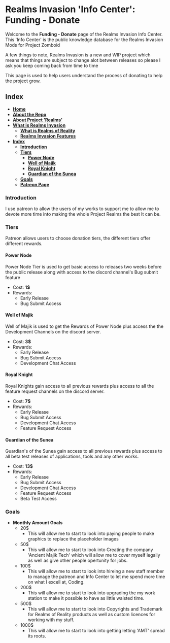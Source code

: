 # Realms Invasion 'Info Center': **Funding - Donate**

Welcome to the **Funding - Donate** page of the Realms Invasion Info Center. 
This 'Info Center' is the public knowledge database for the Realms Invasion Mods for Project Zomboid

A few things to note, 
Realms Invasion is a new and WIP project which means that things are subject to change alot between releases so please I ask you keep coming back from time to time

This page is used to help users understand the process of donating to help the project grow.

## **Index**
- [**Home**](https://github.com/FueledByOCHD/Realms-Invasion-Info-Center/blob/develop/README.md)
- [**About the Repo**](https://github.com/FueledByOCHD/Realms-Invasion-Info-Center/blob/develop/README.md#about-the-repo)
- [**About Project 'Realms'**](https://github.com/FueledByOCHD/Realms-Invasion-Info-Center/blob/develop/AboutProjectRealms.md)
- [**What is Realms Invasion**](https://github.com/FueledByOCHD/Realms-Invasion-Info-Center/blob/develop/README.md#what-is-realms-invasion)
    - [**What is Realms of Reality**](https://github.com/FueledByOCHD/Realms-Invasion-Info-Center/blob/develop/AboutRealmsOfReality.md)
    - [**Realms Invasion Features**](https://github.com/FueledByOCHD/Realms-Invasion-Info-Center/blob/develop/README.md#realms-invasion-features)
- [**Index**](https://github.com/FueledByOCHD/Realms-Invasion-Info-Center/blob/develop/DonateToRI.md#index)
    - [**Introduction**](https://github.com/FueledByOCHD/Realms-Invasion-Info-Center/blob/develop/DonateToRI.md#introduction)
    - [**Tiers**](https://github.com/FueledByOCHD/Realms-Invasion-Info-Center/blob/develop/DonateToRI.md#tiers)
        - [**Power Node**](https://github.com/FueledByOCHD/Realms-Invasion-Info-Center/blob/develop/DonateToRI.md#power-node)
        - [**Well of Majik**](https://github.com/FueledByOCHD/Realms-Invasion-Info-Center/blob/develop/DonateToRI.md#well-of-majik)
        - [**Royal Knight**](https://github.com/FueledByOCHD/Realms-Invasion-Info-Center/blob/develop/DonateToRI.md#royal-knight)
        - [**Guardian of the Sunea**](https://github.com/FueledByOCHD/Realms-Invasion-Info-Center/blob/develop/DonateToRI.md#guardian-of-the-sunea)
    - [**Goals**](https://github.com/FueledByOCHD/Realms-Invasion-Info-Center/blob/develop/DonateToRI.md#goals)
    - [**Patreon Page**]()

### **Introduction**

I use patreon to allow the users of my works to support me to allow me to devote more time into making the whole Project Realms the best It can be.

### **Tiers**

Patreon allows users to choose donation tiers, the different tiers offer different rewards.

#### **Power Node**

Power Node Tier is used to get basic access to releases two weeks before the public release along with access to the discord channel's Bug submit feature

- Cost: **1$**
- Rewards:
    - Early Release
    - Bug Submit Access

#### **Well of Majik**

Well of Majik is used to get the Rewards of Power Node plus access the the Development Channels on the discord server.

- Cost: **3$**
- Rewards:
    - Early Release
    - Bug Submit Access
    - Development Chat Access

#### **Royal Knight**

Royal Knights gain access to all previous rewards plus access to all the feature request channels on the discord server.

- Cost: **7$**
- Rewards:
    - Early Release
    - Bug Submit Access
    - Development Chat Access
    - Feature Request Access

#### **Guardian of the Sunea**

Guardian's of the Sunea gain access to all previous rewards plus access to all beta test releases of applications, tools and any other works.

- Cost: **13$**
- Rewards:
    - Early Release
    - Bug Submit Access
    - Development Chat Access
    - Feature Request Access
    - Beta Test Access

### **Goals**

- **Monthly Amount Goals**
    - 20$
        - This will allow me to start to look into paying people to make graphics to replace the placeholder images
    - 50$
        - This will allow me to start to look into Creating the company 'Ancient Majik Tech' which will allow me to cover myself legally as well as give other people opertunity for jobs.
    - 100$
        - This will allow me to start to look into hireing a new staff member to manage the patreon and Info Center to let me spend more time on what I excell at, Coding.
    - 200$
        - This will allow me to start to look into upgrading the my work station to make it possible to have as little waisted time.
    - 500$
        - This will allow me to start to look into Copyrights and Trademark for Realms of Reality products as well as custom licences for working with my stuff.
    - 1000$
        - This will allow me to start to look into getting letting 'AMT' spread its roots.
